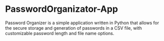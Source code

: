 # PasswordOrganizator-App
Password Organizer is a simple application written in Python that allows for the secure storage and generation of passwords in a CSV file, with customizable password length and file name options.
